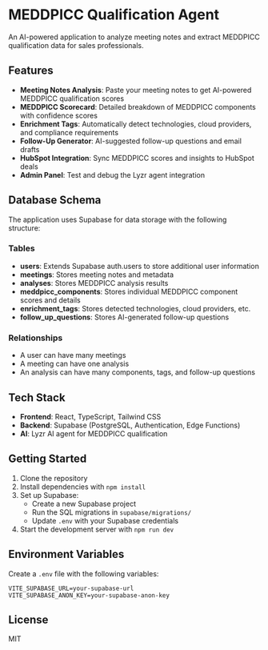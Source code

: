# MEDDPICC Qualification Agent

An AI-powered application to analyze meeting notes and extract MEDDPICC qualification data for sales professionals.

## Features

- **Meeting Notes Analysis**: Paste your meeting notes to get AI-powered MEDDPICC qualification scores
- **MEDDPICC Scorecard**: Detailed breakdown of MEDDPICC components with confidence scores
- **Enrichment Tags**: Automatically detect technologies, cloud providers, and compliance requirements
- **Follow-Up Generator**: AI-suggested follow-up questions and email drafts
- **HubSpot Integration**: Sync MEDDPICC scores and insights to HubSpot deals
- **Admin Panel**: Test and debug the Lyzr agent integration

## Database Schema

The application uses Supabase for data storage with the following structure:

### Tables

- **users**: Extends Supabase auth.users to store additional user information
- **meetings**: Stores meeting notes and metadata
- **analyses**: Stores MEDDPICC analysis results
- **meddpicc_components**: Stores individual MEDDPICC component scores and details
- **enrichment_tags**: Stores detected technologies, cloud providers, etc.
- **follow_up_questions**: Stores AI-generated follow-up questions

### Relationships

- A user can have many meetings
- A meeting can have one analysis
- An analysis can have many components, tags, and follow-up questions

## Tech Stack

- **Frontend**: React, TypeScript, Tailwind CSS
- **Backend**: Supabase (PostgreSQL, Authentication, Edge Functions)
- **AI**: Lyzr AI agent for MEDDPICC qualification

## Getting Started

1. Clone the repository
2. Install dependencies with `npm install`
3. Set up Supabase:
   - Create a new Supabase project
   - Run the SQL migrations in `supabase/migrations/`
   - Update `.env` with your Supabase credentials
4. Start the development server with `npm run dev`

## Environment Variables

Create a `.env` file with the following variables:

```
VITE_SUPABASE_URL=your-supabase-url
VITE_SUPABASE_ANON_KEY=your-supabase-anon-key
```

## License

MIT